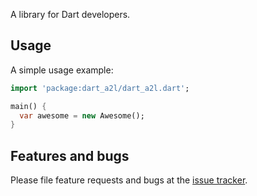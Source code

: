 A library for Dart developers.

## Usage

A simple usage example:

```dart
import 'package:dart_a2l/dart_a2l.dart';

main() {
  var awesome = new Awesome();
}
```

## Features and bugs

Please file feature requests and bugs at the [issue tracker][tracker].

[tracker]: http://example.com/issues/replaceme
